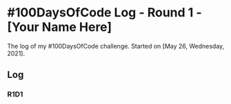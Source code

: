 # #100DaysOfCode Log - Round 1 - [Your Name Here]

The log of my #100DaysOfCode challenge. Started on [May 26, Wednesday, 2021].

## Log

### R1D1 
<!---Started a Weather App. Worked on the draft layout of the app, struggled with OpenWeather API http://www.example.com

### R1D2 --->
